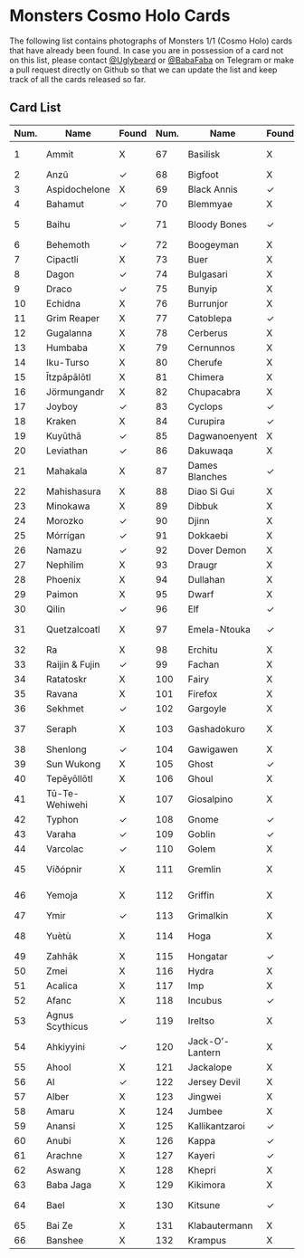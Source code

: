 # Monsters Cosmo Holo Cards

The following list contains photographs of Monsters 1/1 (Cosmo Holo) cards that have already been found. In case you are in possession of a card not on this list, please contact [@Uglybeard](
https://t.me/Uglybeard) or [@BabaFaba](https://t.me/Baba_Faba) on Telegram or make a pull request directly on Github so that we can update the list and keep track of all the cards released so far.

## Card List

| Num. | Name               | Found   | Num. | Name            | Found   | Num. | Name              | Found   |
|--------|--------------------|---------|--------|-----------------|---------|--------|-------------------|---------|
| 1      | Ammit              | X       | 67     | Basilisk        | X       | 133    | La Carretanagua  | ✓       |
| 2      | Anzû               | ✓       | 68     | Bigfoot         | X       | 134    | Lenghelo         | ✓       |
| 3      | Aspidochelone      | X       | 69     | Black Annis     | ✓       | 135    | Leprechaun       | X       |
| 4      | Bahamut            | ✓       | 70     | Blemmyae        | X       | 136    | Lilith           | X       |
| 5      | Baihu              | ✓       | 71     | Bloody Bones    | ✓       | 137    | Loch Ness Monster| X       |
| 6      | Behemoth           | ✓       | 72     | Boogeyman       | X       | 138    | Lou Carcolh      | ✓       |
| 7      | Cipactli           | X       | 73     | Buer            | X       | 139    | Loðsilungur      | ✓       |
| 8      | Dagon              | ✓       | 74     | Bulgasari       | X       | 140    | Mandrake         | ✓       |
| 9      | Draco              | ✓       | 75     | Bunyip          | X       | 141    | Manticore        | X       |
| 10     | Echidna            | X       | 76     | Burrunjor       | X       | 142    | Medusa           | ✓       |
| 11     | Grim Reaper        | X       | 77     | Catoblepa       | ✓       | 143    | Menk             | X       |
| 12     | Gugalanna          | X       | 78     | Cerberus        | X       | 144    | Minotaur         | ✓       |
| 13     | Humbaba            | X       | 79     | Cernunnos       | X       | 145    | Mothman          | X       |
| 14     | Iku-Turso          | X       | 80     | Cherufe         | X       | 146    | Munuanë          | X       |
| 15     | Ītzpāpālōtl        | X       | 81     | Chimera         | X       | 147    | Nadubi           | X       |
| 16     | Jörmungandr        | X       | 82     | Chupacabra      | X       | 148    | Naga             | ✓       |
| 17     | Joyboy             | ✓       | 83     | Cyclops         | ✓       | 149    | Nahual           | X       |
| 18     | Kraken             | X       | 84     | Curupira        | ✓       | 150    | Nanook           | ✓       |
| 19     | Kuyūthā            | ✓       | 85     | Dagwanoenyent   | X       | 151    | Nixie            | X       |
| 20     | Leviathan          | ✓       | 86     | Dakuwaqa        | X       | 152    | Nuckelavee       | X       |
| 21     | Mahakala           | X       | 87     | Dames Blanches  | ✓       | 153    | Olgoi-Khorkhoi   | X       |
| 22     | Mahishasura        | X       | 88     | Diao Si Gui     | X       | 154    | Ördög            | X       |
| 23     | Minokawa           | X       | 89     | Dibbuk          | X       | 155    | Orobas           | X       |
| 24     | Morozko            | ✓       | 90     | Djinn           | X       | 156    | O’ Munaciello    | X       |
| 25     | Mórrígan           | ✓       | 91     | Dokkaebi        | X       | 157    | Pachamama        | X       |
| 26     | Namazu             | ✓       | 92     | Dover Demon     | X       | 158    | Penanggalan      | ✓       |
| 27     | Nephilim           | X       | 93     | Draugr          | X       | 159    | Piasa            | ✓       |
| 28     | Phoenix            | X       | 94     | Dullahan        | X       | 160    | Popobawa         | X       |
| 29     | Paimon             | X       | 95     | Dwarf           | X       | 161    | Poroniec         | X       |
| 30     | Qilin              | ✓       | 96     | Elf             | ✓       | 162    | Preta            | X       |
| 31     | Quetzalcoatl       | X       | 97     | Emela-Ntouka    | ✓       | 163    | Ratoncito Pérez  | ✓       |
| 32     | Ra                 | X       | 98     | Erchitu         | X       | 164    | Roc              | ✓       |
| 33     | Raijin & Fujin     | ✓       | 99     | Fachan          | X       | 165    | Rompo            | X       |
| 34     | Ratatoskr         | X       | 100    | Fairy           | X       | 166    | Rumptifusel      | X       |
| 35     | Ravana            | X       | 101    | Firefox         | X       | 167    | Samjok-o         | ✓       |
| 36     | Sekhmet           | ✓       | 102    | Gargoyle        | X       | 168    | Sandman          | X       |
| 37     | Seraph            | X       | 103    | Gashadokuro     | X       | 169    | Santa Compaña    | X       |
| 38     | Shenlong          | ✓       | 104    | Gawigawen       | X       | 170    | Shahmaran        | ✓       |
| 39     | Sun Wukong        | X       | 105    | Ghost           | ✓       | 171    | Shishi           | X       |
| 40     | Tepēyōllōtl       | X       | 106    | Ghoul           | X       | 172    | Siren            | X       |
| 41     | Tū-Te-Wehiwehi    | X       | 107    | Giosalpino      | X       | 173    | Skeljaskrímsli   | X       |
| 42     | Typhon            | ✓       | 108    | Gnome           | ✓       | 174    | Sluagh           | X       |
| 43     | Varaha            | ✓       | 109    | Goblin          | ✓       | 175    | Soucouyant       | X       |
| 44     | Varcolac          | ✓       | 110    | Golem           | X       | 176    | Sphinx           | X       |
| 45     | Víðópnir          | X       | 111    | Gremlin         | X       | 177    | Spider Grandm.   | X       |
| 46     | Yemoja            | X       | 112    | Griffin         | X       | 178    | Spring-heeled Jack| X      |
| 47     | Ymir              | ✓       | 113    | Grimalkin       | X       | 179    | Strzyga          | X       |
| 48     | Yuètù             | X       | 114    | Hoga            | X       | 180    | Tah-Tah-Kle’-Ah  | X       |
| 49     | Zahhāk            | X       | 115    | Hongatar        | ✓       | 181    | Tanuki           | X       |
| 50     | Zmei              | X       | 116    | Hydra           | X       | 182    | Tarasque         | X       |
| 51     | Acalica           | X       | 117    | Imp             | X       | 183    | Teju Jagua       | ✓       |
| 52     | Afanc             | X       | 118    | Incubus         | ✓       | 184    | Tengu            | X       |
| 53     | Agnus Scythicus   | ✓       | 119    | Ireltso         | X       | 185    | Tonttu           | X       |
| 54     | Ahkiyyini         | ✓       | 120    | Jack-O’-Lantern| X       | 186    | Tripodero        | ✓       |
| 55     | Ahool             | X       | 121    | Jackalope       | X       | 187    | Troll            | X       |
| 56     | Al                | ✓       | 122    | Jersey Devil    | X       | 188    | Tsukumogami      | ✓       |
| 57     | Alber             | X       | 123    | Jingwei         | X       | 189    | Türst            | X       |
| 58     | Amaru             | X       | 124    | Jumbee          | X       | 190    | Umibozu          | X       |
| 59     | Anansi            | X       | 125    | Kallikantzaroi  | ✓       | 191    | Unicorn          | X       |
| 60     | Anubi             | X       | 126    | Kappa           | ✓       | 192    | Vampire          | X       |
| 61     | Arachne           | X       | 127    | Kayeri          | ✓       | 193    | Vilupera         | X       |
| 62     | Aswang            | X       | 128    | Khepri          | X       | 194    | Wendigo          | X       |
| 63     | Baba Jaga         | X       | 129    | Kikimora        | X       | 195    | Whaitere         | ✓       |
| 64     | Bael              | X       | 130    | Kitsune         | ✓       | 196    | Yara-Ma-Yha-Who  | X       |
| 65     | Bai Ze            | X       | 131    | Klabautermann   | X       | 197    | Yeti             | X       |
| 66     | Banshee           | X       | 132    | Krampus         | X       | 198    | Zombie           | X       |
